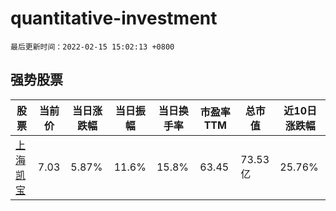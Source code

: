 # quantitative-investment

`最后更新时间：2022-02-15 15:02:13 +0800`

## 强势股票

|股票|当前价|当日涨跌幅|当日振幅|当日换手率|市盈率TTM|总市值|近10日涨跌幅|
|----|----|----|----|----|----|----|----|
|[上海凯宝](https://xueqiu.com/S/SZ300039)|7.03|5.87%|11.6%|15.8%|63.45|73.53亿|25.76%|

